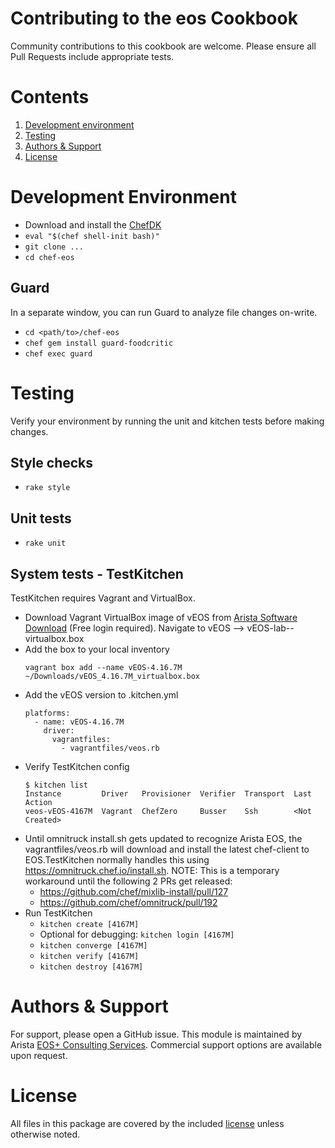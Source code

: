 # Contributing to the eos Cookbook

Community contributions to this cookbook are welcome.   Please ensure all Pull Requests include appropriate tests.

# Contents
1. [Development environment](#development-environment)
2. [Testing](#testing)
3. [Authors & Support](#authors--support)
4. [License](#license)

# Development Environment

- Download and install the [ChefDK](https://downloads.chef.io/chef-dk/)
- `eval "$(chef shell-init bash)"`
- `git clone ...`
- `cd chef-eos`

## Guard

In a separate window, you can run Guard to analyze file changes on-write.

- `cd <path/to>/chef-eos`
- `chef gem install guard-foodcritic`
- `chef exec guard`

# Testing

Verify your environment by running the unit and kitchen tests before making
changes.

## Style checks

- `rake style`

## Unit tests

- `rake unit`

## System tests - TestKitchen
  TestKitchen requires Vagrant and VirtualBox.

- Download Vagrant VirtualBox image of vEOS from [Arista Software Download](https://www.arista.com/en/support/software-download) (Free login required).  Navigate to vEOS --> vEOS-lab-<version>-virtualbox.box
- Add the box to your local inventory
    ```
    vagrant box add --name vEOS-4.16.7M ~/Downloads/vEOS_4.16.7M_virtualbox.box
    ```
- Add the vEOS version to .kitchen.yml
    ```
    platforms:
      - name: vEOS-4.16.7M
        driver:
          vagrantfiles:
            - vagrantfiles/veos.rb
    ```
- Verify TestKitchen config
    ```
    $ kitchen list
    Instance         Driver   Provisioner  Verifier  Transport  Last Action
    veos-vEOS-4167M  Vagrant  ChefZero     Busser    Ssh        <Not Created>
    ```
- Until omnitruck install.sh gets updated to recognize Arista EOS, the vagrantfiles/veos.rb will download and install the latest chef-client to EOS.TestKitchen normally handles this using https://omnitruck.chef.io/install.sh.
  NOTE: This is a temporary workaround until the following 2 PRs get released:
    - https://github.com/chef/mixlib-install/pull/127
    - https://github.com/chef/omnitruck/pull/192
- Run TestKitchen
  - `kitchen create [4167M]`
  - Optional for debugging: `kitchen login [4167M]`
  - `kitchen converge [4167M]`
  - `kitchen verify [4167M]`
  - `kitchen destroy [4167M]`

# Authors & Support

For support, please open a GitHub issue.  This module is maintained by Arista
[EOS+ Consulting Services](mailto://eosplus-dev@arista.com). Commercial support
options are available upon request.

# License

All files in this package are covered by the included [license](LICENSE) unless
otherwise noted.

